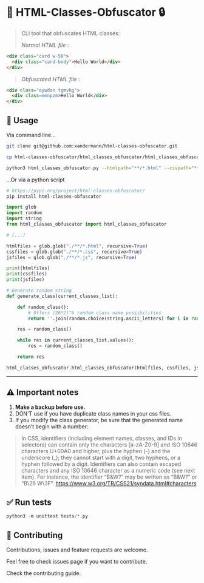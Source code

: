 # 👋 HTML-Classes-Obfuscator 🔒

> CLI tool that obfuscates HTML classes:
>
> _Normal HTML file_ :

```html
<div class="card w-50">
  <div class="card-body">Hello World</div>
</div>
```

> _Obfuscated HTML file_ :

```html
<div class="oywdon tgmvkg">
  <div class=emnpzm>Hello World</div>
</div>
```

## 🚀 Usage

Via command line...

```bash
git clone git@github.com:xandermann/html-classes-obfuscator.git

cp html-classes-obfuscator/html_classes_obfuscator/html_classes_obfuscator.py ./YOUR_PROJECT

python3 html_classes_obfuscator.py --htmlpath="**/*.html" --csspath="**/*.css" --jspath="**/*.js"
```

...Or via a python script

```bash
# https://pypi.org/project/html-classes-obfuscator/
pip install html-classes-obfuscator
```

```python
import glob
import random
import string
from html_classes_obfuscator import html_classes_obfuscator

# [...]

htmlfiles = glob.glob("./**/*.html", recursive=True)
cssfiles = glob.glob("./**/*.css", recursive=True)
jsfiles = glob.glob("./**/*.js", recursive=True)

print(htmlfiles)
print(cssfiles)
print(jsfiles)

# Generate random string
def generate_class(current_classes_list):

    def random_class():
        # Offers (26*2)^6 random class name possibilities
        return ''.join(random.choice(string.ascii_letters) for i in range(6))

    res = random_class()

    while res in current_classes_list.values():
        res = random_class()

    return res

html_classes_obfuscator.html_classes_obfuscator(htmlfiles, cssfiles, jsfiles, generate_class)
```

---

## ⚠️️ Important notes

1. **Make a backup before use.**
2. DON'T use if you have duplicate class names in your css files.
3. If you modify the class generator, be sure that the generated name doesn’t begin with a number:

> In CSS, identifiers (including element names, classes, and IDs in selectors) can contain only the characters [a-zA-Z0-9] and ISO 10646 characters U+00A0 and higher, plus the hyphen (-) and the underscore (_); they cannot start with a digit, two hyphens, or a hyphen followed by a digit. Identifiers can also contain escaped characters and any ISO 10646 character as a numeric code (see next item). For instance, the identifier “B&W?” may be written as “B&W?” or “B\26 W\3F”.
> https://www.w3.org/TR/CSS21/syndata.html#characters

## ✅ Run tests

```python
python3 -m unittest tests/*.py
```

## 🤝 Contributing

Contributions, issues and feature requests are welcome.

Feel free to check issues page if you want to contribute.

Check the contributing guide.
